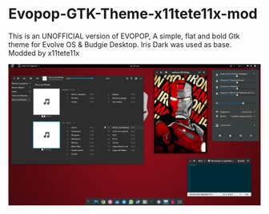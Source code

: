 # Evopop-GTK-Theme-x11tete11x-mod
This is an UNOFFICIAL version of EVOPOP, A simple, flat and bold Gtk theme for Evolve OS &amp; Budgie Desktop. Iris Dark was used as base. Modded by x11tete11x

![alt tag](https://raw.githubusercontent.com/x11tete11x/Evopop-GTK-Theme-x11tete11x-mod/master/README.png)
